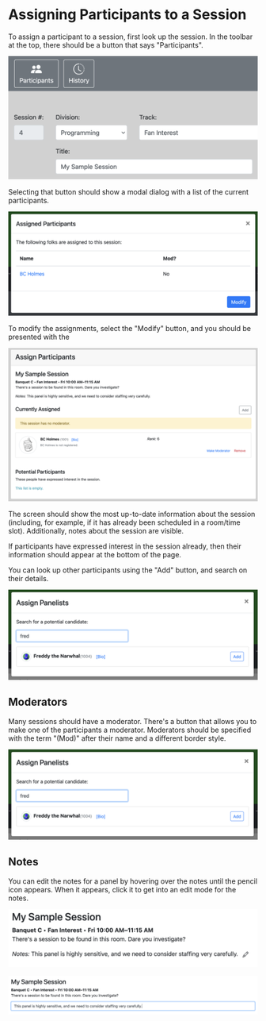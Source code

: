 # Assigning Participants to a Session

To assign a participant to a session, first look up the session. In the toolbar at the top, there should be a button that says "Participants".

![Participants Button](./images/participants_button.png)

Selecting that button should show a modal dialog with a list of the current participants.

![Participants Modal Dialog](./images/participants_modal.png)

To modify the assignments, select the "Modify" button, and you should be presented with the

![Assign Participants Screen](./images/assign_participants_screen.png)

The screen should show the most up-to-date information about the session (including, for example,
if it has already been scheduled in a room/time slot). Additionally, notes about the session are visible.

If participants have expressed interest in the session already, then their information should appear at the bottom of the page.

You can look up other participants using the "Add" button, and search on their details.

![Search for a Participant to Add](./images/search_for_participant.png)

## Moderators

Many sessions should have a moderator. There's a button that allows you to make one of the participants a moderator. Moderators should be specified with the term "(Mod)" after their name and a different border style.

![Moderator Styling](./images/search_for_participant.png)

## Notes

You can edit the notes for a panel by hovering over the notes until the pencil icon appears. When it appears, click it to get into an edit mode for the notes.

![Show edit notes option](./images/show_edit_notes_option.png)

![Edit notes](./images/edit_notes.png)